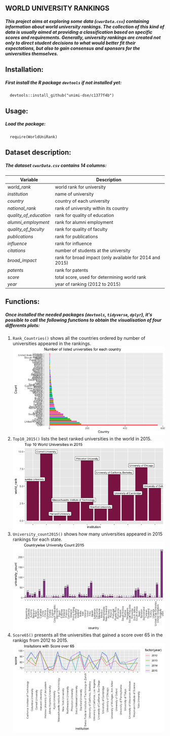 ## WORLD UNIVERSITY RANKINGS
##### This project aims at exploring some data (`cwurData.csv`) containing information about world university rankings. The collection of this kind of data is usually aimed at providing a classification based on specific scores and requirements. Generally, university rankings are created not only to direct student decisions to what would better fit their expectations, but also to gain consensus and sponsors for the universities themselves.

## Installation:
##### First install the R package `devtools` if not installed yet:
      devtools::install_github("unimi-dse/c1377f4b") 

## Usage:
##### Load the package:
      require(WorldUniRank)

## Dataset description: 
##### The dataset `cwurData.csv` contains 14 columns:

| Variable | Description |
| --- | --- |
| *world_rank* | world rank for university |
| *institution* | name of university |
| *country* | country of each university |
| *national_rank* | rank of university within its country |
| *quality_of_education* | rank for quality of education |
| *alumni_employment* | rank for alumni employment |
| *quality_of_faculty* | rank for quality of faculty |
| *publications* | rank for publications |
| *influence* | rank for influence |
| *citations* | number of students at the university |
| *broad_impact* | rank for broad impact (only available for 2014 and 2015) |
| *patents* | rank for patents |
| *score* | total score, used for determining world rank |
| *year* | year of ranking (2012 to 2015) |
   
## Functions:
##### Once installed the needed packages (`devtools`, `tidyverse`, `dplyr`), it's possible to call the following functions to obtain the visualisation of four differents plots:

1. `Rank_Countries()` shows all the countries ordered by number of universities appeared in the rankings. 
    ![Rank_Countries()](Plots/Rank_Countries().2.png)
2. `Top10_2015()` lists the best ranked universities in the world in 2015. 
    ![Rank_Countries()](Plots/Top10_2015().1.png)
3. `University_count2015()` shows how many universities appeared in 2015 rankings for each state.
   ![Rank_Countries()](Plots/University_count2015().png) 
4. `Score65()` presents all the universities that gained a score over 65 in the rankigs from 2012 to 2015. 
    ![Rank_Countries()](Plots/Score65().png)


